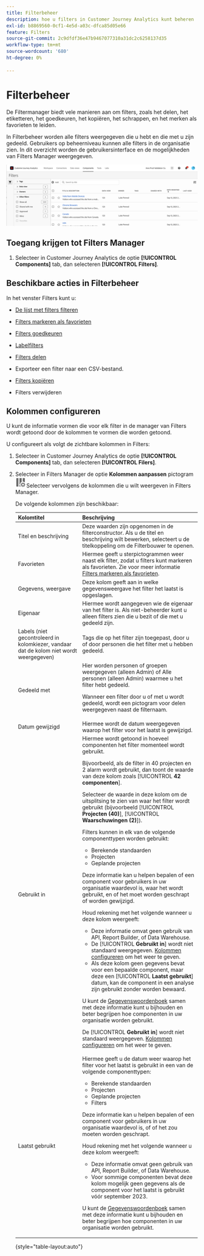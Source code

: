 ```yaml
---
title: Filterbeheer
description: hoe u filters in Customer Journey Analytics kunt beheren
exl-id: b8869560-0cf1-4e5d-a03c-dfca85d05e66
feature: Filters
source-git-commit: 2c9dfdf36e47b9467077310a31dc2c6258137d35
workflow-type: tm+mt
source-wordcount: '680'
ht-degree: 0%

---
```


# Filterbeheer

De Filtermanager biedt vele manieren aan om filters, zoals het delen, het etiketteren, het goedkeuren, het kopiëren, het schrappen, en het merken als favorieten te leiden.

In Filterbeheer worden alle filters weergegeven die u hebt en die met u zijn gedeeld. Gebruikers op beheerniveau kunnen alle filters in de organisatie zien. In dit overzicht worden de gebruikersinterface en de mogelijkheden van Filters Manager weergegeven.

![](assets/filter-manager-ui.png)

## Toegang krijgen tot Filters Manager

1. Selecteer in Customer Journey Analytics de optie **[!UICONTROL Components]** tab, dan selecteren **[!UICONTROL Filters]**.

## Beschikbare acties in Filterbeheer

In het venster Filters kunt u:

* [De lijst met filters filteren](/help/components/filters/filters-filter.md)

* [Filters markeren als favorieten](/help/components/filters/filters-favorite.md)

* [Filters goedkeuren](/help/components/filters/filters-approve.md)

* [Labelfilters](/help/components/filters/filters-tag.md)

* [Filters delen](/help/components/filters/filters-share.md)

* Exporteer een filter naar een CSV-bestand.

* [Filters kopiëren](/help/components/filters/filters-copy.md)

* Filters verwijderen

## Kolommen configureren

U kunt de informatie vormen die voor elk filter in de manager van Filters wordt getoond door de kolommen te vormen die worden getoond.

U configureert als volgt de zichtbare kolommen in Filters:

1. Selecteer in Customer Journey Analytics de optie **[!UICONTROL Components]** tab, dan selecteren **[!UICONTROL Filers]**.

1. Selecteer in Filters Manager de optie **Kolommen aanpassen** pictogram ![Het pictogram Kolommen aanpassen](assets/customize-columns-icon.png)Selecteer vervolgens de kolommen die u wilt weergeven in Filters Manager.

   De volgende kolommen zijn beschikbaar:

   | Kolomtitel | Beschrijving |
   |---|---|
   | Titel en beschrijving | Deze waarden zijn opgenomen in de filterconstructor. Als u de titel en beschrijving wilt bewerken, selecteert u de titelkoppeling om de Filterbouwer te openen. |
   | Favorieten | Hiermee geeft u sterpictogrammen weer naast elk filter, zodat u filters kunt markeren als favorieten. Zie voor meer informatie [Filters markeren als favorieten](/help/components/filters/filters-favorite.md). |
   | Gegevens, weergave | Deze kolom geeft aan in welke gegevensweergave het filter het laatst is opgeslagen. |
   | Eigenaar | Hiermee wordt aangegeven wie de eigenaar van het filter is. Als niet-beheerder kunt u alleen filters zien die u bezit of die met u gedeeld zijn. |
   | Labels (niet gecontroleerd in kolomkiezer, vandaar dat de kolom niet wordt weergegeven) | Tags die op het filter zijn toegepast, door u of door personen die het filter met u hebben gedeeld. |
   | Gedeeld met | Hier worden personen of groepen weergegeven (alleen Admin) of Alle personen (alleen Admin) waarmee u het filter hebt gedeeld. <p>Wanneer een filter door u of met u wordt gedeeld, wordt een pictogram voor delen weergegeven naast de filternaam.</p> |
   | Datum gewijzigd | Hiermee wordt de datum weergegeven waarop het filter voor het laatst is gewijzigd. |
   | Gebruikt in | Hiermee wordt getoond in hoeveel componenten het filter momenteel wordt gebruikt. <p>Bijvoorbeeld, als de filter in 40 projecten en 2 alarm wordt gebruikt, dan toont de waarde van deze kolom zoals [!UICONTROL **42 componenten**].</p> <p>Selecteer de waarde in deze kolom om de uitsplitsing te zien van waar het filter wordt gebruikt (bijvoorbeeld [!UICONTROL **Projecten (40)**], [!UICONTROL **Waarschuwingen (2)**]).</p><p>Filters kunnen in elk van de volgende componenttypen worden gebruikt:</p> <ul><li>Berekende standaarden</li><li>Projecten</li><li>Geplande projecten</li></ul><p>Deze informatie kan u helpen bepalen of een component voor gebruikers in uw organisatie waardevol is, waar het wordt gebruikt, en of het moet worden geschrapt of worden gewijzigd.</p><p>Houd rekening met het volgende wanneer u deze kolom weergeeft:</p><ul><li>Deze informatie omvat geen gebruik van API, Report Builder, of Data Warehouse.</li><li>De [!UICONTROL **Gebruikt in**] wordt niet standaard weergegeven. [Kolommen configureren](#configure-columns) om het weer te geven.</li><li>Als deze kolom geen gegevens bevat voor een bepaalde component, maar deze een [!UICONTROL **Laatst gebruikt**] datum, kan de component in een analyse zijn gebruikt zonder worden bewaard.</li></ul><p>U kunt de [Gegevenswoordenboek](/help/components/data-dictionary/data-dictionary-overview.md) samen met deze informatie kunt u bijhouden en beter begrijpen hoe componenten in uw organisatie worden gebruikt.</p><p>De [!UICONTROL **Gebruikt in**] wordt niet standaard weergegeven. [Kolommen configureren](#configure-columns) om het weer te geven.</p> |
   | Laatst gebruikt | Hiermee geeft u de datum weer waarop het filter voor het laatst is gebruikt in een van de volgende componenttypen: <ul><li>Berekende standaarden</li><li>Projecten</li><li>Geplande projecten</li><li>Filters</li></ul> <p>Deze informatie kan u helpen bepalen of een component voor gebruikers in uw organisatie waardevol is, of of het zou moeten worden geschrapt.</p><p>Houd rekening met het volgende wanneer u deze kolom weergeeft:</p><ul><li>Deze informatie omvat geen gebruik van API, Report Builder, of Data Warehouse.</li><li>Voor sommige componenten bevat deze kolom mogelijk geen gegevens als de component voor het laatst is gebruikt vóór september 2023.</li></ul><p>U kunt de [Gegevenswoordenboek](/help/components/data-dictionary/data-dictionary-overview.md) samen met deze informatie kunt u bijhouden en beter begrijpen hoe componenten in uw organisatie worden gebruikt. |

   {style="table-layout:auto"}
